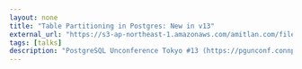 ```yaml
---
layout: none
title: "Table Partitioning in Postgres: New in v13"
external_url: "https://s3-ap-northeast-1.amazonaws.com/amitlan.com/files/slides/Partitioning+in+PostgreSQL+13.pdf"
tags: [talks]
description: "PostgreSQL Unconference Tokyo #13 (https://pgunconf.connpass.com/event/175483/)"
---
```

